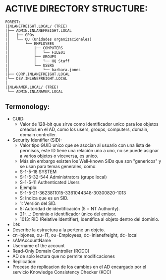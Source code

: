 # ACTIVE DIRECTORY STRUCTURE:
```
FOREST:
|INLANEFREIGHT.LOCAL/ (TREE)
|├── ADMIN.INLANEFREIGHT.LOCAL
|│   ├── GPOs
|│   └── OU (Unidades organizacionales)
|│       └── EMPLOYEES
|│           ├── COMPUTERS
|│           │   └── FILE01
|│           ├── GROUPS
|│           │   └── HQ Staff
|│           └── USERS
|│               └── barbara.jones
|├── CORP.INLANEFREIGHT.LOCAL
|└── DEV.INLANEFREIGHT.LOCAL
|
|INLANAMER.LOCAL/ (TREE)
 └── ADMIN.INLANAMER.LOCAL 
```
## Termonology:
- GUID: 
  - Valor de 128-bit que sirve como identificador unico para los objetos creados en el AD, como los users, groups, computers, domain, domain controller.
- Security Identifier (SID): 
  - Valor tipo GUID unico que se asocian al usuario con una lista de permisos, este ID tiene una relación uno a uno, no se puede asignar a varios objetos o viceversa, es unico.
  - Más sin embargo existen los Well-known SIDs que son "genericos" y se usan para temas generales, como:
   - S-1-5-18	    SYSTEM
   - S-1-5-32-544	Administrators (grupo local)
   - S-1-5-11	    Authenticated Users
  - Ejemplo:
   - S-1-5-21-3623811015-3361044348-30300820-1013
    - S: Indica que es un SID.
    - 1: Versión del SID.
    - 5: Autoridad de identificación (5 = NT Authority).
    - 21-...: Dominio o identificador único del emisor.
    - 1013: RID (Relative Identifier), identifica al objeto dentro del dominio.
 - DN:
  - Describe la estructura a la pertene un objeto.
  - cn=bjones, ou=IT, ou=Employees, dc=inlanefreight, dc=local
 - sAMAccountName
  - Username of the account
 - Read-Only Domain Controller (RODC)
  - AD de solo lectura que no permite modificaciones
 - Replication:
  - Proceso de replicacion de los cambios en el AD encargado por el servicio Knowledge Consistency Checker (KCC)














